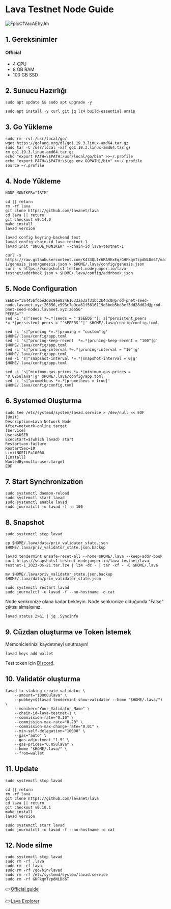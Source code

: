 # Lava Testnet Node Guide

![FplcCfVacAEhyJm](https://user-images.githubusercontent.com/82613690/236672646-2e8afdf0-c12a-4c32-829c-0342611a25f8.jpg)


## 1. Gereksinimler
#### Official 
- 4 CPU
- 8 GB RAM
- 100 GB SSD


## 2. Sunucu Hazırlığı
```
sudo apt update && sudo apt upgrade -y
```
```
sudo apt install -y curl git jq lz4 build-essential unzip
```

## 3. Go Yükleme
```
sudo rm -rvf /usr/local/go/
wget https://golang.org/dl/go1.19.3.linux-amd64.tar.gz
sudo tar -C /usr/local -xzf go1.19.3.linux-amd64.tar.gz
rm go1.19.3.linux-amd64.tar.gz
echo "export PATH=\$PATH:/usr/local/go/bin" >>~/.profile
echo "export PATH=\$PATH:\$(go env GOPATH)/bin" >>~/.profile
source ~/.profile
```
## 4. Node Yükleme

```
NODE_MONIKER="İSİM"
```

```
cd || return
rm -rf lava
git clone https://github.com/lavanet/lava
cd lava || return
git checkout v0.14.0
make install
lavad version
```

```
lavad config keyring-backend test
lavad config chain-id lava-testnet-1
lavad init "$NODE_MONIKER" --chain-id lava-testnet-1
```

```
curl -s https://raw.githubusercontent.com/K433QLtr6RA9ExEq/GHFkqmTzpdNLDd6T/main/testnet-1/genesis_json/genesis.json > $HOME/.lava/config/genesis.json
curl -s https://snapshots1-testnet.nodejumper.io/lava-testnet/addrbook.json > $HOME/.lava/config/addrbook.json
```

## 5. Node Configuration
```
SEEDS="3a445bfdbe2d0c8ee82461633aa3af31bc2b4dc0@prod-pnet-seed-node.lavanet.xyz:26656,e593c7a9ca61f5616119d6beb5bd8ef5dd28d62d@prod-pnet-seed-node2.lavanet.xyz:26656"
PEERS=""
sed -i 's|^seeds *=.*|seeds = "'$SEEDS'"|; s|^persistent_peers *=.*|persistent_peers = "'$PEERS'"|' $HOME/.lava/config/config.toml

sed -i 's|^pruning *=.*|pruning = "custom"|g' $HOME/.lava/config/app.toml
sed -i 's|^pruning-keep-recent  *=.*|pruning-keep-recent = "100"|g' $HOME/.lava/config/app.toml
sed -i 's|^pruning-interval *=.*|pruning-interval = "10"|g' $HOME/.lava/config/app.toml
sed -i 's|^snapshot-interval *=.*|snapshot-interval = 0|g' $HOME/.lava/config/app.toml

sed -i 's|^minimum-gas-prices *=.*|minimum-gas-prices = "0.025ulava"|g' $HOME/.lava/config/app.toml
sed -i 's|^prometheus *=.*|prometheus = true|' $HOME/.lava/config/config.toml
```

## 6. Systemed Oluşturma
```
sudo tee /etc/systemd/system/lavad.service > /dev/null << EOF
[Unit]
Description=Lava Network Node
After=network-online.target
[Service]
User=$USER
ExecStart=$(which lavad) start
Restart=on-failure
RestartSec=10
LimitNOFILE=10000
[Install]
WantedBy=multi-user.target
EOF
```
                                                        
## 7. Start Synchronization
```
sudo systemctl daemon-reload
sudo systemctl start lavad
sudo systemctl enable lavad
sudo journalctl -u lavad -f -n 100
```

## 8. Snapshot

```
sudo systemctl stop lavad

cp $HOME/.lava/data/priv_validator_state.json $HOME/.lava/priv_validator_state.json.backup 

lavad tendermint unsafe-reset-all --home $HOME/.lava --keep-addr-book 
curl https://snapshots1-testnet.nodejumper.io/lava-testnet/lava-testnet-1_2023-06-21.tar.lz4 | lz4 -dc - | tar -xf - -C $HOME/.lava

mv $HOME/.lava/priv_validator_state.json.backup $HOME/.lava/data/priv_validator_state.json 

sudo systemctl restart lavad
sudo journalctl -u lavad -f --no-hostname -o cat

```

Node senkronize olana kadar bekleyin. Node senkronize olduğunda "False" çıktısı almalısınız.
```
lavad status 2>&1 | jq .SyncInfo
```


## 9. Cüzdan oluşturma ve Token İstemek

Memoniclerinizi kaydetmeyi unutmayın!
```
lavad keys add wallet
```

Test token için [Discord](https://discord.gg/BBgprSw2vn).

## 10. Validatör oluşturma

```
lavad tx staking create-validator \
    --amount="10000ulava" \
    --pubkey=$(lavad tendermint show-validator --home "$HOME/.lava/") \
    --moniker="Your_Validator_Name" \
    --chain-id=lava-testnet-1 \
    --commission-rate="0.10" \
    --commission-max-rate="0.20" \
    --commission-max-change-rate="0.01" \
    --min-self-delegation="10000" \
    --gas="auto" \
    --gas-adjustment "1.5" \
    --gas-prices="0.05ulava" \
    --home "$HOME/.lava/" \
    --from=wallet
```

## 11. Update

```
sudo systemctl stop lavad

cd || return
rm -rf lava
git clone https://github.com/lavanet/lava
cd lava || return
git checkout v0.10.1
make install
lavad version

sudo systemctl start lavad
sudo journalctl -u lavad -f --no-hostname -o cat

```


## 12. Node silme
```
sudo systemctl stop lavad
sudo rm -rf .lava
sudo rm -rf lava
sudo rm -rf /go/bin/lavad
sudo rm -rf /etc/systemd/system/lavad.service
sudo rm -rf GHFkqmTzpdNLDd6T
```


👉[Official guide](https://docs.lavanet.xyz/)

👉[Lava Explorer](https://lava.explorers.guru/)

